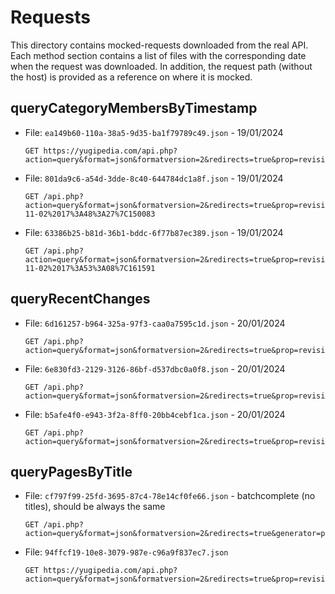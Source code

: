 # Requests

This directory contains mocked-requests downloaded from the real API.
Each method section contains a list of files with the corresponding date when the request was downloaded.
In addition, the request path (without the host) is provided as a reference on where it is mocked.

## queryCategoryMembersByTimestamp

* File: `ea149b60-110a-38a5-9d35-ba1f79789c49.json` - 19/01/2024
  ```
  GET https://yugipedia.com/api.php?action=query&format=json&formatversion=2&redirects=true&prop=revisions&rvprop=content|timestamp&generator=categorymembers&gcmsort=timestamp&gcmtitle=Category%3ADuel_Monsters_cards&gcmlimit=10&gcmdir=newer
  ```
* File: `801da9c6-a54d-3dde-8c40-644784dc1a8f.json` - 19/01/2024
  ```
  GET /api.php?action=query&format=json&formatversion=2&redirects=true&prop=revisions&rvprop=content|timestamp&generator=categorymembers&gcmsort=timestamp&gcmtitle=Category%3ADuel_Monsters_cards&gcmlimit=10&gcmdir=newer&gcmcontinue=2017-11-02%2017%3A48%3A27%7C150083
  ```

* File: `63386b25-b81d-36b1-bddc-6f77b87ec389.json` - 19/01/2024
  ```
  GET /api.php?action=query&format=json&formatversion=2&redirects=true&prop=revisions&rvprop=content|timestamp&generator=categorymembers&gcmsort=timestamp&gcmtitle=Category%3ADuel_Monsters_cards&gcmlimit=10&gcmdir=newer&gcmcontinue=2017-11-02%2017%3A53%3A08%7C161591
  ```

## queryRecentChanges

* File: `6d161257-b964-325a-97f3-caa0a7595c1d.json` - 20/01/2024
  ```
  GET /api.php?action=query&format=json&formatversion=2&redirects=true&prop=revisions|categories&rvprop=content|timestamp&generator=recentchanges&grctype=new|edit|categorize&grctoponly=true&cllimit=max&grclimit=10
  ```

* File: `6e830fd3-2129-3126-86bf-d537dbc0a0f8.json` - 20/01/2024
  ```
  GET /api.php?action=query&format=json&formatversion=2&redirects=true&prop=revisions|categories&rvprop=content|timestamp&generator=recentchanges&grctype=new|edit|categorize&grctoponly=true&cllimit=max&grclimit=10&grccontinue=20240120070017|4675744
  ```

* File: `b5afe4f0-e943-3f2a-8ff0-20bb4cebf1ca.json` - 20/01/2024
  ```
  GET /api.php?action=query&format=json&formatversion=2&redirects=true&prop=revisions|categories&rvprop=content|timestamp&generator=recentchanges&grctype=new|edit|categorize&grctoponly=true&cllimit=max&grclimit=10&grccontinue=20240120022338%7C4675720
  ```

## queryPagesByTitle

* File: `cf797f99-25fd-3695-87c4-78e14cf0fe66.json` - batchcomplete (no titles), should be always the same
  ```
  GET /api.php?action=query&format=json&formatversion=2&redirects=true&generator=pages&prop=revisions&rvprop=content|timestamp
  ```

* File: `94ffcf19-10e8-3079-987e-c96a9f837ec7.json`
  ```
  GET https://yugipedia.com/api.php?action=query&format=json&formatversion=2&redirects=true&prop=revisions&rvprop=content|timestamp&titles=LOB%7CETCO
  ```
